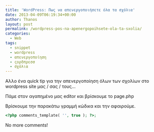 ```yaml
---
title: 'WordPress: Πως να απενεργοποιήσετε όλα τα σχόλια'
date: 2013-04-09T06:19:34+00:00
author: Thanos
layout: post
permalink: /wordpress-pos-na-apenergopoihsete-ola-ta-sxolia/
categories:
  - Web
tags:
  - snippet
  - wordpress
  - απενεργοποίηση
  - ςορδπρεσσ
  - σχόλια
---
```

Αλλο ένα quick tip για την απενεργοποίηση όλων των σχολίων στο wordpress site μας / σας / τους&#8230;

Πάμε στον αγαπημένο μας editor και βρίσκουμε το page.php

Βρίσκουμε την παρακάτω γραμμή κώδικα και την αφαιρούμε.

```php
<?php comments_template( '', true ); ?>;
```

No more comments!